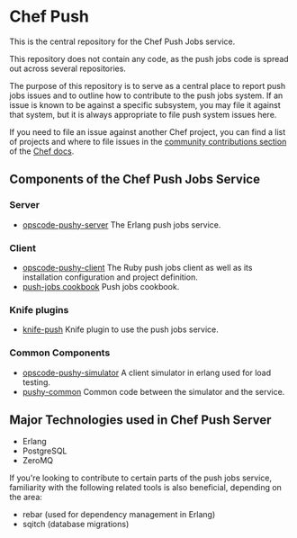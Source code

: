 # Chef Push

This is the central repository for the Chef Push Jobs service.

This repository does not contain any code, as the push jobs code is spread out across
several repositories.

The purpose of this repository is to serve as a central place to report
push jobs issues and to outline how to contribute to the push jobs system. If an issue is known to
be against a specific subsystem, you may file it against that system, but it is always appropriate
to file push system issues here.

If you need to file an issue against another Chef project, you can find a list of projects and where
to file issues in the 
[community contributions section](https://docs.chef.io/community_contributions.html#issues-and-bug-reports)
of the [Chef docs](https://docs.chef.io).

## Components of the Chef Push Jobs Service

### Server

* [opscode-pushy-server](http://github.com/chef/opscode-pushy-server) The Erlang push jobs service.

### Client

* [opscode-pushy-client](http://github.com/chef/opscode-pushy-client) The Ruby push jobs client as
  well as its installation configuration and project definition.
* [push-jobs cookbook](https://github.com/opscode-cookbooks/push-jobs) Push jobs cookbook.

### Knife plugins

* [knife-push](https://github.com/chef/knife-push) Knife plugin to use the push jobs service.

### Common Components

* [opscode-pushy-simulator](https://github.com/chef/opscode-pushy-simulator) A client simulator in
  erlang used for load testing.
* [pushy-common](https://github.com/chef/pushy_common) Common code between the simulator and the service.

## Major Technologies used in Chef Push Server

* Erlang
* PostgreSQL
* ZeroMQ

If you're looking to contribute to certain parts of the push jobs service, familiarity with the
following related tools is also beneficial, depending on the area:

* rebar (used for dependency management in Erlang)
* sqitch (database migrations)
